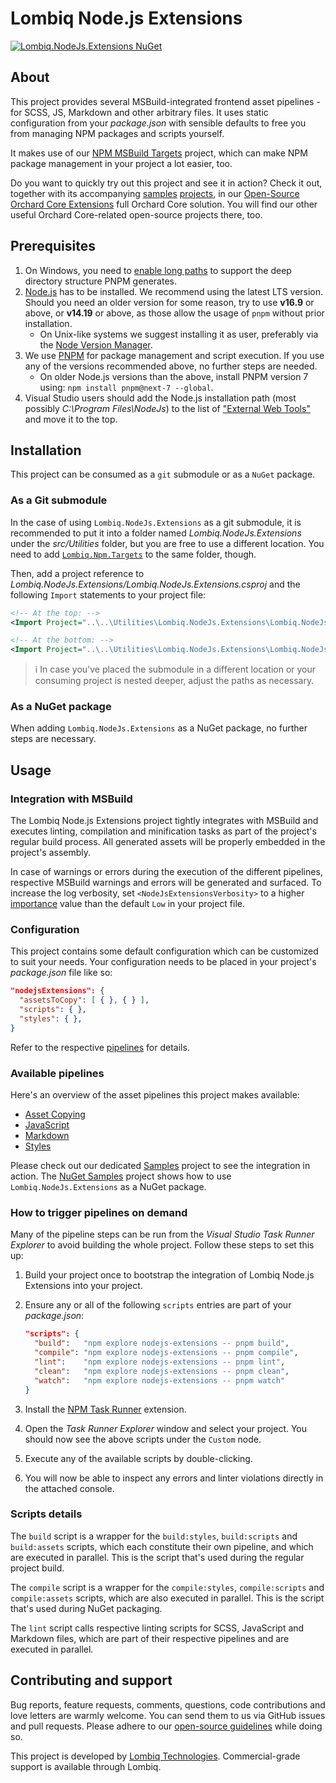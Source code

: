 # Lombiq Node.js Extensions

[![Lombiq.NodeJs.Extensions NuGet](https://img.shields.io/nuget/v/Lombiq.NodeJs.Extensions?label=Lombiq.NodeJs.Extensions)](https://www.nuget.org/packages/Lombiq.NodeJs.Extensions/)

## About

This project provides several MSBuild-integrated frontend asset pipelines - for SCSS, JS, Markdown and other arbitrary files. It uses static configuration from your _package.json_ with sensible defaults to free you from managing NPM packages and scripts yourself.

It makes use of our [NPM MSBuild Targets](https://github.com/Lombiq/NPM-Targets) project, which can make NPM package management in your project a lot easier, too.

Do you want to quickly try out this project and see it in action? Check it out, together with its accompanying [samples](Lombiq.NodeJs.Extensions.Samples/Readme.md) [projects](Lombiq.NodeJs.Extensions.Samples.NuGet/Readme.md), in our [Open-Source Orchard Core Extensions](https://github.com/Lombiq/Open-Source-Orchard-Core-Extensions) full Orchard Core solution. You will find our other useful Orchard Core-related open-source projects there, too.

## Prerequisites

1. On Windows, you need to [enable long paths](https://learn.microsoft.com/en-us/windows/win32/fileio/maximum-file-path-limitation?tabs=powershell#enable-long-paths-in-windows-10-version-1607-and-later) to support the deep directory structure PNPM generates.
2. [Node.js](https://nodejs.org/) has to be installed. We recommend using the latest LTS version. Should you need an older version for some reason, try to use **v16.9** or above, or **v14.19** or above, as those allow the usage of `pnpm` without prior installation.
   - On Unix-like systems we suggest installing it as user, preferably via the [Node Version Manager](https://github.com/nvm-sh/nvm).
3. We use [PNPM](https://pnpm.io/) for package management and script execution. If you use any of the versions recommended above, no further steps are needed.
   - On older Node.js versions than the above, install PNPM version 7 using: `npm install pnpm@next-7 --global`.
4. Visual Studio users should add the Node.js installation path (most possibly _C:\Program Files\NodeJs_) to the list of ["External Web Tools"](https://devblogs.microsoft.com/dotnet/customize-external-web-tools-in-visual-studio-2015/) and move it to the top.

## Installation

This project can be consumed as a `git` submodule or as a `NuGet` package.

### As a Git submodule

In the case of using `Lombiq.NodeJs.Extensions` as a git submodule, it is recommended to put it into a folder named _Lombiq.NodeJs.Extensions_ under the _src/Utilities_ folder, but you are free to use a different location. You need to add [`Lombiq.Npm.Targets`](https://github.com/Lombiq/NPM-Targets) to the same folder, though.

Then, add a project reference to _Lombiq.NodeJs.Extensions/Lombiq.NodeJs.Extensions.csproj_ and the following `Import` statements to your project file:

```xml
<!-- At the top: -->
<Import Project="..\..\Utilities\Lombiq.NodeJs.Extensions\Lombiq.NodeJs.Extensions\Lombiq.NodeJs.Extensions.props" />

<!-- At the bottom: -->
<Import Project="..\..\Utilities\Lombiq.NodeJs.Extensions\Lombiq.NodeJs.Extensions\Lombiq.NodeJs.Extensions.targets" />
```

> ℹ In case you've placed the submodule in a different location or your consuming project is nested deeper, adjust the paths as necessary.

### As a NuGet package

When adding `Lombiq.NodeJs.Extensions` as a NuGet package, no further steps are necessary.

## Usage

### Integration with MSBuild

The Lombiq Node.js Extensions project tightly integrates with MSBuild and executes linting, compilation and minification tasks as part of the project's regular build process. All generated assets will be properly embedded in the project's assembly.

In case of warnings or errors during the execution of the different pipelines, respective MSBuild warnings and errors will be generated and surfaced. To increase the log verbosity, set `<NodeJsExtensionsVerbosity>` to a higher [importance](https://learn.microsoft.com/en-us/dotnet/api/microsoft.build.framework.messageimportance) value than the default `Low` in your project file.

### Configuration

This project contains some default configuration which can be customized to suit your needs. Your configuration needs to be placed in your project's _package.json_ file like so:

```json
"nodejsExtensions": {
  "assetsToCopy": [ { }, { } ],
  "scripts": { },
  "styles": { },
}
```

Refer to the respective [pipelines](#available-pipelines) for details.

### Available pipelines

Here's an overview of the asset pipelines this project makes available:

- [Asset Copying](Lombiq.NodeJs.Extensions/Docs/AssetCopying.md)
- [JavaScript](Lombiq.NodeJs.Extensions/Docs/JavaScript.md)
- [Markdown](Lombiq.NodeJs.Extensions/Docs/Markdown.md)
- [Styles](Lombiq.NodeJs.Extensions/Docs/Styles.md)

Please check out our dedicated [Samples](Lombiq.NodeJs.Extensions.Samples/Readme.md) project to see the integration in action. The [NuGet Samples](Lombiq.NodeJs.Extensions.Samples.NuGet/Readme.md) project shows how to use `Lombiq.NodeJs.Extensions` as a NuGet package.

### How to trigger pipelines on demand

Many of the pipeline steps can be run from the _Visual Studio Task Runner Explorer_ to avoid building the whole project. Follow these steps to set this up:

1. Build your project once to bootstrap the integration of Lombiq Node.js Extensions into your project.
2. Ensure any or all of the following `scripts` entries are part of your _package.json_:

    ```json
    "scripts": {
      "build":   "npm explore nodejs-extensions -- pnpm build",
      "compile": "npm explore nodejs-extensions -- pnpm compile",
      "lint":    "npm explore nodejs-extensions -- pnpm lint",
      "clean":   "npm explore nodejs-extensions -- pnpm clean",
      "watch":   "npm explore nodejs-extensions -- pnpm watch"
    }
    ```

3. Install the [NPM Task Runner](https://marketplace.visualstudio.com/items?itemName=MadsKristensen.NpmTaskRunner64) extension.
4. Open the _Task Runner Explorer_ window and select your project. You should now see the above scripts under the `Custom` node.
5. Execute any of the available scripts by double-clicking.
6. You will now be able to inspect any errors and linter violations directly in the attached console.

### Scripts details

The `build` script is a wrapper for the `build:styles`, `build:scripts` and `build:assets` scripts, which each constitute their own pipeline, and which are executed in parallel. This is the script that's used during the regular project build.

The `compile` script is a wrapper for the `compile:styles`, `compile:scripts` and `compile:assets` scripts, which are also executed in parallel. This is the script that's used during NuGet packaging.

The `lint` script calls respective linting scripts for SCSS, JavaScript and Markdown files, which are part of their respective pipelines and are executed in parallel.

## Contributing and support

Bug reports, feature requests, comments, questions, code contributions and love letters are warmly welcome. You can send them to us via GitHub issues and pull requests. Please adhere to our [open-source guidelines](https://lombiq.com/open-source-guidelines) while doing so.

This project is developed by [Lombiq Technologies](https://lombiq.com/). Commercial-grade support is available through Lombiq.
